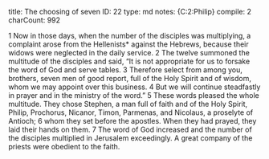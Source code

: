 title:          The choosing of seven
ID:             22
type:           md
notes:          {C:2:Philip}
compile:        2
charCount:      992


 1 Now in those days, when the number of the disciples was multiplying, a complaint arose from the Hellenists* against the Hebrews, because their widows were neglected in the daily service. 2 The twelve summoned the multitude of the disciples and said, “It is not appropriate for us to forsake the word of God and serve tables. 3 Therefore select from among you, brothers, seven men of good report, full of the Holy Spirit and of wisdom, whom we may appoint over this business. 4 But we will continue steadfastly in prayer and in the ministry of the word.”
5 These words pleased the whole multitude. They chose Stephen, a man full of faith and of the Holy Spirit, Philip, Prochorus, Nicanor, Timon, Parmenas, and Nicolaus, a proselyte of Antioch; 6 whom they set before the apostles. When they had prayed, they laid their hands on them. 7 The word of God increased and the number of the disciples multiplied in Jerusalem exceedingly. A great company of the priests were obedient to the faith. 